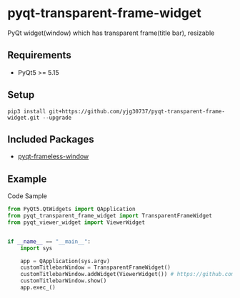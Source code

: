 # pyqt-transparent-frame-widget
PyQt widget(window) which has transparent frame(title bar), resizable

## Requirements
* PyQt5 >= 5.15

## Setup
```pip3 install git+https://github.com/yjg30737/pyqt-transparent-frame-widget.git --upgrade```

## Included Packages
* <a href="https://github.com/yjg30737/pyqt-frameless-window.git">pyqt-frameless-window</a>

## Example
Code Sample
```python
from PyQt5.QtWidgets import QApplication
from pyqt_transparent_frame_widget import TransparentFrameWidget
from pyqt_viewer_widget import ViewerWidget


if __name__ == "__main__":
    import sys

    app = QApplication(sys.argv)
    customTitlebarWindow = TransparentFrameWidget()
    customTitlebarWindow.addWidget(ViewerWidget()) # https://github.com/yjg30737/pyqt-viewer-widget.git
    customTitlebarWindow.show()
    app.exec_()
```
